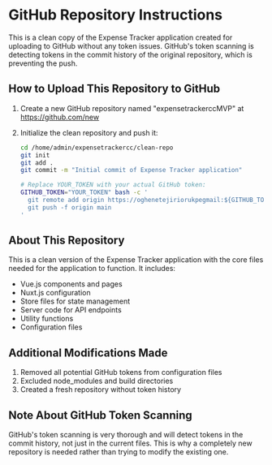 # GitHub Repository Instructions

This is a clean copy of the Expense Tracker application created for uploading to GitHub without any token issues. GitHub's token scanning is detecting tokens in the commit history of the original repository, which is preventing the push.

## How to Upload This Repository to GitHub

1. Create a new GitHub repository named "expensetrackerccMVP" at https://github.com/new

2. Initialize the clean repository and push it:
   ```bash
   cd /home/admin/expensetrackercc/clean-repo
   git init
   git add .
   git commit -m "Initial commit of Expense Tracker application"
   
   # Replace YOUR_TOKEN with your actual GitHub token:
   GITHUB_TOKEN="YOUR_TOKEN" bash -c '
     git remote add origin https://oghenetejiriorukpegmail:${GITHUB_TOKEN}@github.com/oghenetejiriorukpegmail/expensetrackerccMVP.git
     git push -f origin main
   '
   ```

## About This Repository

This is a clean version of the Expense Tracker application with the core files needed for the application to function. It includes:

- Vue.js components and pages
- Nuxt.js configuration
- Store files for state management
- Server code for API endpoints
- Utility functions
- Configuration files

## Additional Modifications Made

1. Removed all potential GitHub tokens from configuration files
2. Excluded node_modules and build directories
3. Created a fresh repository without token history

## Note About GitHub Token Scanning

GitHub's token scanning is very thorough and will detect tokens in the commit history, not just in the current files. This is why a completely new repository is needed rather than trying to modify the existing one.
